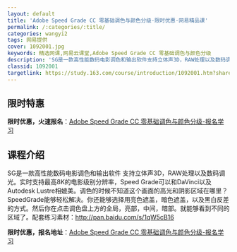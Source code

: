 ```yaml
---
layout: default
title: 'Adobe Speed Grade CC 零基础调色与颜色分级-限时优惠-网易精品课'
permalink: /:categories/:title/
categories: wangyi2
tags: 网易提供
cover: 1092001.jpg
keywords: 精选网课,网易云课堂,Adobe Speed Grade CC 零基础调色与颜色分级
description: 'SG是一款高性能数码电影调色和输出软件支持立体声3D，RAW处理以及数码调光。实时支持最高8K的电影级别分辨率，Spee'
classid: 1092001
targetlink: https://study.163.com/course/introduction/1092001.htm?share=1&shareId=1025206652&utm_campaign=share&utm_medium=iphoneShare&utm_source=&utm_u=1025206652
---
```


## 限时特惠

**限时优惠，火速报名**：[Adobe Speed Grade CC 零基础调色与颜色分级-报名学习](https://study.163.com/course/introduction/1092001.htm?share=1&shareId=1025206652&utm_campaign=share&utm_medium=iphoneShare&utm_source=&utm_u=1025206652)

## 课程介绍

SG是一款高性能数码电影调色和输出软件 支持立体声3D，RAW处理以及数码调光。实时支持最高8K的电影级别分辨率，Speed Grade可以和DaVinci以及Autodesk Lustre相媲美。调色的时候不知道这个画面的高光和阴影区域在哪里？SpeedGrade能够轻松解决。你还能够选择用亮色遮盖，暗色遮盖，以及黑白反差的方式。然后你在点击调色盘上方的全局，亮部，中间，暗部。就能够看到不同的区域了。配套练习素材：http://pan.baidu.com/s/1qW5cB16

**限时优惠，报名地址**：[Adobe Speed Grade CC 零基础调色与颜色分级-报名学习](https://study.163.com/course/introduction/1092001.htm?share=1&shareId=1025206652&utm_campaign=share&utm_medium=iphoneShare&utm_source=&utm_u=1025206652)

